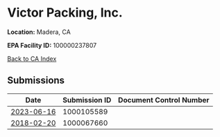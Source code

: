 # Victor Packing, Inc.

**Location:** Madera, CA

**EPA Facility ID:** 100000237807

[Back to CA Index](../../index.md)

## Submissions

| Date | Submission ID | Document Control Number |
|------|--------------|-------------------------|
| [2023-06-16](submissions/1000105589.md) | 1000105589 |  |
| [2018-02-20](submissions/1000067660.md) | 1000067660 |  |
